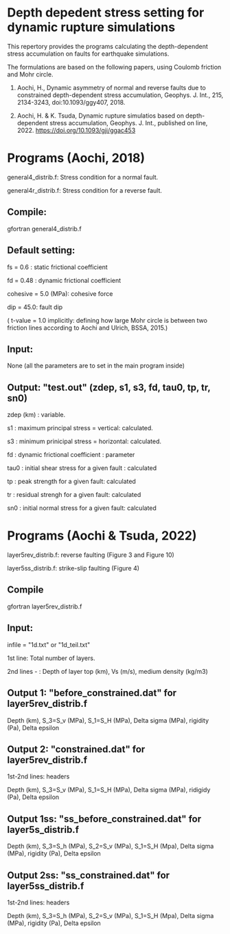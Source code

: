 # Depth depedent stress setting for dynamic rupture simulations

This repertory provides the programs calculating the depth-dependent stress accumulation on faults for earthquake simulations.

The formulations are based on the following papers, using Coulomb friction and Mohr circle. 

1. Aochi, H., Dynamic asymmetry of normal and reverse faults due to constrained depth-dependent stress accumulation, Geophys. J. Int., 215, 2134-3243, doi:10.1093/ggy407, 2018.

2. Aochi, H. & K. Tsuda, Dynamic rupture simulatios based on depth-dependent stress accumulation, Geophys. J. Int., published on line, 2022. https://doi.org/10.1093/gji/ggac453

# Programs (Aochi, 2018)

general4_distrib.f: Stress condition for a normal fault. 

general4r_distrib.f: Stress condition for a reverse fault. 

## Compile: 

gfortran general4_distrib.f

## Default setting: 

  fs = 0.6 : static frictional coefficient
  
  fd = 0.48 : dynamic frictional coefficient
  
  cohesive = 5.0 (MPa): cohesive force
  
  dip = 45.0: fault dip
  
  ( t-value = 1.0 implicitly: defining how large Mohr circle is between two friction lines according to Aochi and Ulrich, BSSA, 2015.)

## Input: 

None (all the parameters are to set in the main program inside)

## Output: "test.out" (zdep, s1, s3, fd, tau0, tp, tr, sn0)

  zdep (km) : variable.

  s1 : maximum principal stress = vertical: calculated.

  s3 : minimum prinicipal stress = horizontal: calculated. 

  fd : dynamic frictional coefficient : parameter
  
  tau0 : initial shear stress for a given fault : calculated
  
  tp : peak strength for a given fault: calculated
  
  tr : residual strengh for a given fault: calculated
  
  sn0 : initial normal stress for a given fault: calculated


# Programs (Aochi & Tsuda, 2022)

layer5rev_distrib.f: reverse faulting (Figure 3 and Figure 10)

layer5ss_distrib.f: strike-slip faulting (Figure 4)

## Compile

gfortran layer5rev_distrib.f

## Input:

infile = "1d.txt" or "1d_teil.txt"

1st line: Total number of layers.

2nd lines - : Depth of layer top (km), Vs (m/s), medium density (kg/m3)

## Output 1: "before_constrained.dat" for layer5rev_distrib.f

Depth (km), S_3=S_v (MPa), S_1=S_H (MPa), Delta sigma (MPa), rigidity (Pa), Delta epsilon

## Output 2: "constrained.dat" for layer5rev_distrib.f

1st-2nd lines: headers

Depth (km), S_3=S_v (MPa), S_1=S_H (MPa), Delta sigma (MPa), ridigidy (Pa), Delta epsilon

## Output 1ss: "ss_before_constrained.dat" for layer5s_distrib.f

Depth (km), S_3=S_h (MPa), S_2=S_v (MPa), S_1=S_H (Mpa), Delta sigma (MPa), rigidity (Pa), Delta epsilon

## Output 2ss: "ss_constrained.dat" for layer5ss_distrib.f

1st-2nd lines: headers

Depth (km), S_3=S_h (MPa), S_2=S_v (MPa), S_1=S_H (Mpa), Delta sigma (MPa), rigidity (Pa), Delta epsilon



